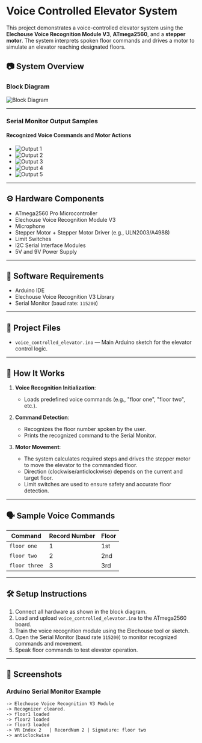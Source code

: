 # Voice Controlled Elevator System

This project demonstrates a voice-controlled elevator system using the **Elechouse Voice Recognition Module V3**, **ATmega2560**, and a **stepper motor**. The system interprets spoken floor commands and drives a motor to simulate an elevator reaching designated floors.

## 📷 System Overview

### Block Diagram

![Block Diagram](FINAL%20BLOCK%20DIGRAM%20BE%20MAJOR%20PROJECT%20SEM%202%20-%20Copy.png)

---

### Serial Monitor Output Samples

#### Recognized Voice Commands and Motor Actions

- ![Output 1](output%20img%201.png)
- ![Output 2](output%20img%202.png)
- ![Output 3](output%20img%203.png)
- ![Output 4](output%20img%204.png)
- ![Output 5](output%20img.png)

---

## ⚙️ Hardware Components

- ATmega2560 Pro Microcontroller
- Elechouse Voice Recognition Module V3
- Microphone
- Stepper Motor + Stepper Motor Driver (e.g., ULN2003/A4988)
- Limit Switches
- I2C Serial Interface Modules
- 5V and 9V Power Supply

---

## 🧠 Software Requirements

- Arduino IDE
- Elechouse Voice Recognition V3 Library
- Serial Monitor (baud rate: `115200`)

---

## 📂 Project Files

- `voice_controlled_elevator.ino` — Main Arduino sketch for the elevator control logic.

---

## 🔌 How It Works

1. **Voice Recognition Initialization**:
   - Loads predefined voice commands (e.g., "floor one", "floor two", etc.).

2. **Command Detection**:
   - Recognizes the floor number spoken by the user.
   - Prints the recognized command to the Serial Monitor.

3. **Motor Movement**:
   - The system calculates required steps and drives the stepper motor to move the elevator to the commanded floor.
   - Direction (clockwise/anticlockwise) depends on the current and target floor.
   - Limit switches are used to ensure safety and accurate floor detection.

---

## 🗣 Sample Voice Commands

| Command       | Record Number | Floor  |
|---------------|----------------|--------|
| `floor one`   | 1              | 1st    |
| `floor two`   | 2              | 2nd    |
| `floor three` | 3              | 3rd    |

---

## 🛠 Setup Instructions

1. Connect all hardware as shown in the block diagram.
2. Load and upload `voice_controlled_elevator.ino` to the ATmega2560 board.
3. Train the voice recognition module using the Elechouse tool or sketch.
4. Open the Serial Monitor (baud rate `115200`) to monitor recognized commands and movement.
5. Speak floor commands to test elevator operation.

---

## 📸 Screenshots

### Arduino Serial Monitor Example

```text
-> Elechouse Voice Recognition V3 Module
-> Recognizer cleared.
-> floor1 loaded
-> floor2 loaded
-> floor3 loaded
-> VR Index 2   | RecordNum 2 | Signature: floor two
-> anticlockwise

